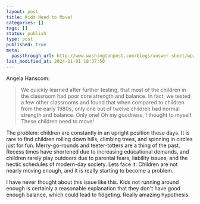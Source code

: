 ```yaml
---
layout: post
title: Kids Need to Move!
categories: []
tags: []
status: publish
type: post
published: true
meta:
  passthrough_url: http://www.washingtonpost.com/blogs/answer-sheet/wp/2014/07/08/why-so-many-kids-cant-sit-still-in-school-today/
last_modified_at: 2024-11-01 18:37:50
---
```


Angela Hanscom:


>We quickly learned after further testing, that most of the children in the classroom had poor core strength and balance. In fact, we tested a few other classrooms and found that when compared to children from the early 1980s, only one out of twelve children had normal strength and balance. Only one! Oh my goodness, I thought to myself. These children need to move!
  
  
The problem: children are constantly in an upright position these days. It is rare to find children rolling down hills, climbing trees, and spinning in circles just for fun. Merry-go-rounds and teeter-totters are a thing of the past. Recess times have shortened due to increasing educational demands, and children rarely play outdoors due to parental fears, liability issues, and the hectic schedules of modern-day society. Lets face it: Children are not nearly moving enough, and it is really starting to become a problem.



I have never thought about this issue like this. Kids not running around enough is certainly a reasonable explanation that they don't have good enough balance, which could lead to fidgeting. Really amazing hypothesis.
